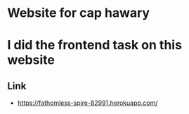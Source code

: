 # Website for cap hawary 
# I did the frontend task on this website
## Link 
- https://fathomless-spire-82991.herokuapp.com/